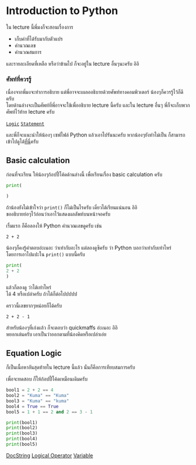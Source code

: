 # Introduction to Python
ใน lecture นี้พี่มงก็จะสอนเรื่องการ
- เก็บค่าที่ได้รับมากับตัวแปร
- คำนวณเลข
- คำนวณสมการ

และรายละเอียดที่เหลือ หรือว่าข้ามไป ก็จะอยู่ใน lecture อื่นๆนะครับ อิอิ

### ศัพท์ที่ควรรู้
เนื่องจากพี่มงจะทำการอธิบาย แต่พี่อาจจะเผลออธิบายด้วยศัพท์ทางคอมพิวเตอร์ น้องๆก็ควรรู้ไว้ก็ดีครับ<br>
โดยด้านล่างจะเป็นศัพท์ที่พี่อาจจะใช้เพื่ออธิบาย lecture นี้ครับ และใน lecture อื่นๆ พี่ก็จะเก็บพวกศัพท์ไว้ท้าย lecture ครับ

[`Logic`][1]
[`Statement`][2]

[1]: https://en.wikipedia.org/wiki/Logic_in_computer_science
[2]: https://en.wikipedia.org/wiki/Statement_(computer_science)

และพี่ก็จะแนะนำให้น้องๆ เซฟไฟล์ Python แล้วเอาไปรันนะครับ หากน้องๆยังทำไม่เป็น ก็สามารถเข้าไปดูได้[ที่นี่]()ครับ

## Basic calculation
ก่อนที่จะเรียน ให้น้องๆก้อปปี้โค้ดด้านล่างนี้ เพื่อเรียนเรื่อง basic calculation ครับ
```python
print(

)
```
ถ้าน้องยังไม่เข้าใจว่า `print()` ก็ไม่เป็นไรครับ เดี๋ยวได้เรียนแน่นอน อิอิ<br>
ขออธิบายย่อๆไว้ก่อนว่าเอาไว้แสดงผลลัพท์บนหน้าจอครับ

เรื่มแรก ก็คือลองให้ Python คำนวณเลขดูครับ เช่น
```
2 + 2 
```
น้องๆก็คงรู้คำตอบอ่ะเนอะ ว่าเท่ากับอะไร แต่ลองดูซิครับ ว่า Python บอกว่าเท่ากับเท่าไหร่<br>
โดยการเอาไปแปะใน `print()` แบบนี้ครับ
```python
print(
2 + 2
)
```

แล้วก็ลองดู ว่าได้เท่าไหร่<br>
ได้ 4 หรือเปล่าครับ ถ้าได้ก็ต่อไปปปปป

ครววนี้เลขยากๆหน่อยก็ได้ครับ
```
2 + 2 - 1
```
สำหรับน้องๆที่เก่งแล้ว ก็จะตอบว่า quickmaffs อ่ะเนอะ อิอิ<br>
หยอกเล่นครับ เอาเป็นว่าออกตามที่น้องคิดหรือเปล่าเอ่ย


## Equation Logic 
ก็เป็นเนื้อหาอันสุดท้ายใน lecture นี้แล้ว นั่นก็คือการเทียบสมการครับ<br>

เพื่อจะทดสอบ ก็ให้ก้อปปี้โค้ดเหมือนเดิมครับ
```python
bool1 = 2 + 2 == 4
bool2 = "Kuma" == "Kuma"
bool3 = "Kuma" == "kuma"
bool4 = True == True
bool5 = 1 + 1 == 2 and 2 == 3 - 1

print(bool1)
print(bool2)
print(bool3)
print(bool4)
print(bool5)
```

[DocString](Python/Introduction/Docstring/)  [Logical Operator](Python/Introduction/LogicalOperator/)  [Variable](Python/Introduction/Variable/)